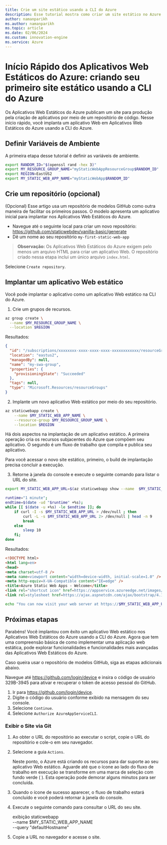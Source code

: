 ```yaml
---
title: Crie um site estático usando a CLI do Azure
description: Esse tutorial mostra como criar um site estático no Azure.
author: namanparikh
ms.author: namanparikh
ms.topic: article
ms.date: 02/06/2024
ms.custom: innovation-engine
ms.service: Azure
---
```


# Início Rápido dos Aplicativos Web Estáticos do Azure: criando seu primeiro site estático usando a CLI do Azure

Os Aplicativos Web Estáticos do Azure publicam um site para produção pela criação de aplicativos por meio de um repositório de código. Nesse início rápido, você implanta um aplicativo Web em Aplicativos Web Estáticos do Azure usando a CLI do Azure.

## Definir Variáveis de Ambiente

A primeira etapa desse tutorial é definir as variáveis de ambiente.

```bash
export RANDOM_ID="$(openssl rand -hex 3)"
export MY_RESOURCE_GROUP_NAME="myStaticWebAppResourceGroup$RANDOM_ID"
export REGION=EastUS2
export MY_STATIC_WEB_APP_NAME="myStaticWebApp$RANDOM_ID"
```

## Crie um repositório (opcional)

(Opcional) Esse artigo usa um repositório de modelos GitHub como outra maneira de facilitar os primeiros passos. O modelo apresenta um aplicativo inicial para implantar nos Aplicativos Web Estáticos do Azure.

- Navegue até o seguinte local para criar um novo repositório: https://github.com/staticwebdev/vanilla-basic/generate
- Dê um nome ao seu repositório `my-first-static-web-app`

> **Observação:** Os Aplicativos Web Estáticos do Azure exigem pelo menos um arquivo HTML para criar um aplicativo Web. O repositório criado nessa etapa inclui um único arquivo `index.html`.

Selecione `Create repository`.

## Implantar um aplicativo Web estático

Você pode implantar o aplicativo como um aplicativo Web estático na CLI do Azure.

1. Crie um grupos de recursos.

```bash
az group create \
  --name $MY_RESOURCE_GROUP_NAME \
  --location $REGION
```

Resultados:

<!-- expected_similarity=0.3 -->
```json
{
  "id": "/subscriptions/xxxxxxxx-xxxx-xxxx-xxxx-xxxxxxxxxxxx/resourceGroups/my-swa-group",
  "location": "eastus2",
  "managedBy": null,
  "name": "my-swa-group",
  "properties": {
    "provisioningState": "Succeeded"
  },
  "tags": null,
  "type": "Microsoft.Resources/resourceGroups"
}
```

2. Implante um novo aplicativo Web estático por meio do seu repositório.

```bash
az staticwebapp create \
    --name $MY_STATIC_WEB_APP_NAME \
    --resource-group $MY_RESOURCE_GROUP_NAME \
    --location $REGION 
```

Há dois aspectos na implantação de um aplicativo estático. A primeira operação cria os recursos subjacentes do Azure que compõem seu aplicativo. O segundo é um fluxo de trabalho que compila e publica seu aplicativo.

Para você acessar o novo site estático, primeiro, o build de implantação precisa concluir a execução.

3. Retorne à janela do console e execute o seguinte comando para listar o URL do site.

```bash
export MY_STATIC_WEB_APP_URL=$(az staticwebapp show --name  $MY_STATIC_WEB_APP_NAME --resource-group $MY_RESOURCE_GROUP_NAME --query "defaultHostname" -o tsv)
```

```bash
runtime="1 minute";
endtime=$(date -ud "$runtime" +%s);
while [[ $(date -u +%s) -le $endtime ]]; do
    if curl -I -s $MY_STATIC_WEB_APP_URL > /dev/null ; then 
        curl -L -s $MY_STATIC_WEB_APP_URL 2> /dev/null | head -n 9
        break
    else 
        sleep 10
    fi;
done
```

Resultados:

<!-- expected_similarity=0.3 -->
```HTML
<!DOCTYPE html>
<html lang=en>
<head>
<meta charset=utf-8 />
<meta name=viewport content="width=device-width, initial-scale=1.0" />
<meta http-equiv=X-UA-Compatible content="IE=edge" />
<title>Azure Static Web Apps - Welcome</title>
<link rel="shortcut icon" href=https://appservice.azureedge.net/images/static-apps/v3/favicon.svg type=image/x-icon />
<link rel=stylesheet href=https://ajax.aspnetcdn.com/ajax/bootstrap/4.1.1/css/bootstrap.min.css crossorigin=anonymous />
```

```bash
echo "You can now visit your web server at https://$MY_STATIC_WEB_APP_URL"
```

## Próximas etapas

Parabéns! Você implantou com êxito um aplicativo Web estático nos Aplicativos Web Estáticos do Azure usando a CLI do Azure. Agora que tem uma compreensão básica de como implementar uma aplicação web estática, pode explorar funcionalidades e funcionalidades mais avançadas das Aplicativos Web Estáticos do Azure.

Caso queira usar o repositório de modelos GitHub, siga as etapas adicionais abaixo.

Navegue até https://github.com/login/device e insira o código de usuário 329B-3945 para ativar e recuperar o token de acesso pessoal do GitHub.

1. Ir para https://github.com/login/device.
2. Digite o código do usuário conforme exibido na mensagem do seu console.
3. Selecione `Continue`.
4. Selecione `Authorize AzureAppServiceCLI`.

### Exibir o Site via Git

1. Ao obter o URL do repositório ao executar o script, copie o URL do repositório e cole-o em seu navegador.
2. Selecione a guia `Actions`.

   Neste ponto, o Azure está criando os recursos para dar suporte ao seu aplicativo Web estático. Aguarde até que o ícone ao lado do fluxo de trabalho em execução se transforme em uma marca de seleção com fundo verde ( ). Esta operação pode demorar alguns minutos para ser concluída.

3. Quando o ícone de sucesso aparecer, o fluxo de trabalho estará concluído e você poderá retornar à janela do console.
4. Execute o seguinte comando para consultar o URL do seu site.

   exibição staticwebapp \
     --name $MY_STATIC_WEB_APP_NAME \
     --query "defaultHostname"

5. Copie a URL no navegador e acesse o site.
